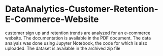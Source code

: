 # DataAnalytics-Customer-Retention-E-Commerce-Website
customer sign up and retention trends are analyzed for an e-commerce website. The documentation is available in the PDF document. The data analysis was done using Jupyter Notebook, the code for which is also uploaded. The dataset is available in the archived zip file
